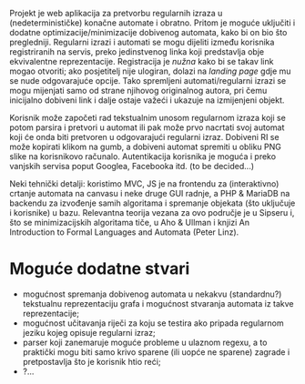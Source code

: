 Projekt je web aplikacija za pretvorbu regularnih izraza u (nedeterminističke) konačne automate i obratno.
Pritom je moguće uključiti i dodatne optimizacije/minimizacije dobivenog automata, kako bi on bio što pregledniji. Regularni izrazi i automati se mogu
dijeliti između korisnika registriranih na servis, preko jedinstvenog linka koji predstavlja obje ekvivalentne reprezentacije. Registracija je *nužna*
kako bi se takav link mogao otvoriti; ako posjetitelj nije ulogiran, dolazi na *landing page* gdje mu se nude odgovarajuće opcije. Tako spremljeni
automati/regularni izrazi se mogu mijenjati samo od strane njihovog originalnog autora, pri čemu inicijalno dobiveni link i dalje ostaje važeći i 
ukazuje na izmijenjeni objekt.

Korisnik može započeti rad tekstualnim unosom regularnom izraza koji se potom parsira i pretvori u automat ili pak može prvo nacrtati svoj automat koji će onda
biti pretvoren u odgovarajući regularni izraz. Dobiveni RI se može kopirati klikom na gumb, a dobiveni automat spremiti u obliku PNG slike na korisnikovo
računalo. Autentikacija korisnika je moguća i preko vanjskih servisa poput Googlea, Facebooka itd. (to be decided...)

Neki tehnički detalji: koristimo MVC, JS je na frontendu za (interaktivno) crtanje automata na canvasu i neke druge GUI radnje, a PHP & MariaDB na backendu
za izvođenje samih algoritama i spremanje objekata (što uključuje i korisnike) u bazu. Relevantna teorija vezana za ovo područje je u Sipseru i, što se
minimizacijskih algoritama tiče, u Aho & Ullman i knjizi An Introduction to Formal Languages and Automata (Peter Linz).

# Moguće dodatne stvari
* mogućnost spremanja dobivenog automata u nekakvu (standardnu?) tekstualnu reprezentaciju grafa i mogućnost stvaranja automata iz takve reprezentacije;
* mogućnost učitavanja riječi za koju se testira ako pripada regularnom jeziku kojeg opisuje regularni izraz;
* parser koji zanemaruje moguće probleme u ulaznom regexu, a to praktički mogu biti samo krivo sparene (ili uopće ne sparene) zagrade i pretpostavlja što je korisnik htio reći;
* ?...